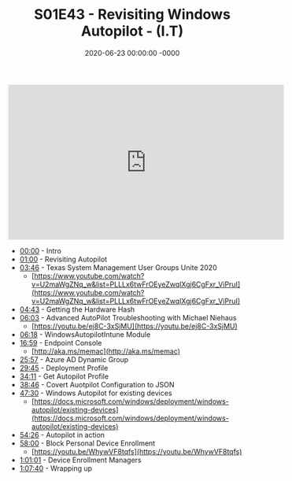 ﻿---
layout: post
title: "S01E43 - Revisiting Windows Autopilot - (I.T)"
date: 2020-06-23 00:00:00 -0000
categories:
---

<iframe loading="lazy" width="560" height="315" src="https://www.youtube.com/embed/F409dff2eo4" title="YouTube video player" frameborder="0" allow="accelerometer; autoplay; clipboard-write; encrypted-media; gyroscope; picture-in-picture" allowfullscreen></iframe>

 * [00:00](https://www.youtube.com/watch?v=F409dff2eo4&t=0s) - Intro
 * [01:00](https://www.youtube.com/watch?v=F409dff2eo4&t=60s) - Revisiting Autopilot
 * [03:46](https://www.youtube.com/watch?v=F409dff2eo4&t=226s) - Texas System Management User Groups Unite 2020
   - [https://www.youtube.com/watch?v=U2maWgZNq_w&list=PLLLx6twFrOEyeZwqlXgj6CgFxr_ViPruI](https://www.youtube.com/watch?v=U2maWgZNq_w&list=PLLLx6twFrOEyeZwqlXgj6CgFxr_ViPruI)
 * [04:43](https://www.youtube.com/watch?v=F409dff2eo4&t=283s) - Getting the Hardware Hash
 * [06:03](https://www.youtube.com/watch?v=F409dff2eo4&t=363s) - Advanced AutoPilot Troubleshooting with Michael Niehaus
   - [https://youtu.be/ej8C-3xSjMU](https://youtu.be/ej8C-3xSjMU)
 * [06:18](https://www.youtube.com/watch?v=F409dff2eo4&t=378s) - WindowsAutopilotIntune Module
 * [16:59](https://www.youtube.com/watch?v=F409dff2eo4&t=1019s) - Endpoint Console
   - [http://aka.ms/memac](http://aka.ms/memac)
 * [25:57](https://www.youtube.com/watch?v=F409dff2eo4&t=1557s) - Azure AD Dynamic Group
 * [29:45](https://www.youtube.com/watch?v=F409dff2eo4&t=1785s) - Deployment Profile
 * [34:11](https://www.youtube.com/watch?v=F409dff2eo4&t=2051s) - Get Autopilot Profile
 * [38:46](https://www.youtube.com/watch?v=F409dff2eo4&t=2326s) - Covert Auotpilot Configuration to JSON
 * [47:30](https://www.youtube.com/watch?v=F409dff2eo4&t=2850s) - Windows Autopilot for existing devices
   - [https://docs.microsoft.com/windows/deployment/windows-autopilot/existing-devices](https://docs.microsoft.com/windows/deployment/windows-autopilot/existing-devices)
 * [54:26](https://www.youtube.com/watch?v=F409dff2eo4&t=3266s) - Autopilot in action
 * [58:00](https://www.youtube.com/watch?v=F409dff2eo4&t=3480s) - Block Personal Device Enrollment
   - [https://youtu.be/WhywVF8tqfs](https://youtu.be/WhywVF8tqfs)
 * [1:01:01](https://www.youtube.com/watch?v=F409dff2eo4&t=121s) - Device Enrollment Managers
 * [1:07:40](https://www.youtube.com/watch?v=F409dff2eo4&t=520s) - Wrapping up


